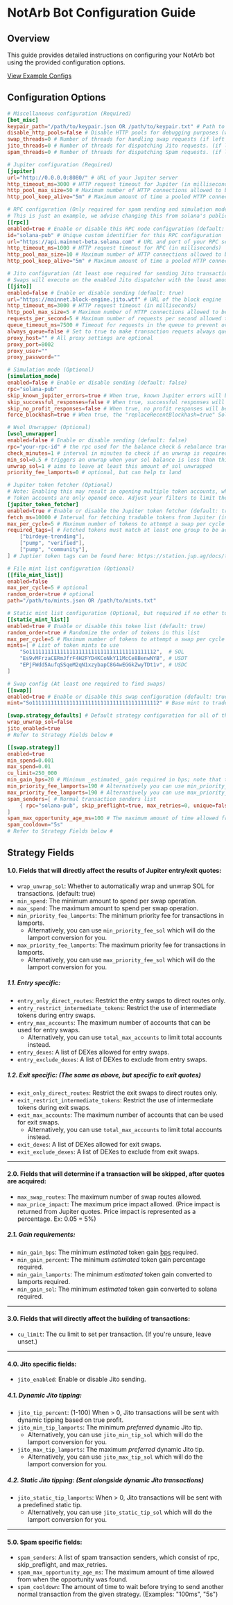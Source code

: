 # NotArb Bot Configuration Guide

## Overview

This guide provides detailed instructions on configuring your NotArb bot using the provided configuration options.

[View Example Configs](https://examples.notarb.org/)

## Configuration Options

```toml
# Miscellaneous configuration (Required)
[bot_misc]
keypair_path="/path/to/keypair.json OR /path/to/keypair.txt" # Path to the keypair file used for signing transactions
disable_http_pools=false # Disable HTTP pools for debugging purposes (will be removed in future)
swap_threads=0 # Number of threads for handling swap requests (if left 0, the bot will automatically determine an optimal amount)
jito_threads=0 # Number of threads for dispatching Jito requests. (if left 0, the bot will automatically determine an optimal amount)
spam_threads=0 # Number of threads for dispatching Spam requests. (if left 0, the bot will automatically determine an optimal amount)

# Jupiter configuration (Required)
[jupiter]
url="http://0.0.0.0:8080/" # URL of your Jupiter server
http_timeout_ms=3000 # HTTP request timeout for Jupiter (in milliseconds)
http_pool_max_size=50 # Maximum number of HTTP connections allowed to be pooled for this dispatcher's requests (default: 5)
http_pool_keep_alive="5m" # Maximum amount of time a pooled HTTP connection can be idle for. (default: "5m")

# RPC configuration (Only required for spam sending and simulation mode)
# This is just an example, we advise changing this from solana's public rpc.
[[rpc]]
enabled=true # Enable or disable this RPC node configuration (default: true)
id="solana-pub" # Unique custom identifier for this RPC configuration
url="https://api.mainnet-beta.solana.com" # URL and port of your RPC server
http_timeout_ms=1000 # HTTP request timeout for RPC (in milliseconds)
http_pool_max_size=10 # Maximum number of HTTP connections allowed to be pooled for this dispatcher's requests (default: 5)
http_pool_keep_alive="5m" # Maximum amount of time a pooled HTTP connection can be idle for. (default: "5m")

# Jito configuration (At least one required for sending Jito transactions)
# Swaps will execute on the enabled Jito dispatcher with the least amount of requests queued.
[[jito]]
enabled=false # Enable or disable sending (default: true)
url="https://mainnet.block-engine.jito.wtf" # URL of the block engine
http_timeout_ms=3000 # HTTP request timeout (in milliseconds)
http_pool_max_size=5 # Maximum number of HTTP connections allowed to be pooled for this dispatcher's requests (default: 5)
requests_per_second=5 # Maximum number of requests per second allowed to be dispatched
queue_timeout_ms=7500 # Timeout for requests in the queue to prevent overload; ensures the queue doesn't grow faster than it is processed
always_queue=false # Set to true to make transaction requets always queue to this dispatcher no matter what. (The default behavior is to choose a dispatcher with the least amount of requests queued)
proxy_host="" # All proxy settings are optional
proxy_port=8002
proxy_user=""
proxy_password=""

# Simulation mode (Optional)
[simulation_mode]
enabled=false # Enable or disable sending (default: false)
rpc="solana-pub"
skip_known_jupiter_errors=true # When true, known Jupiter errors will be skipped from output
skip_successful_responses=false # When true, successful responses will be skipped from output
skip_no_profit_responses=false # When true, no profit responses will be skipped from output
force_blockhash=true # When true, the "replaceRecentBlockhash=true" Solana variable will be set

# Wsol Unwrapper (Optional)
[wsol_unwrapper]
enabled=false # Enable or disable sending (default: false)
rpc="your-rpc-id" # the rpc used for the balance check & rebalance transaction
check_minutes=1 # interval in minutes to check if an unwrap is required
min_sol=0.5 # triggers an unwrap when your sol balance is less than this number
unwrap_sol=1 # aims to leave at least this amount of sol unwrapped
priority_fee_lamports=0 # optional, but can help tx land

# Jupiter token fetcher (Optional)
# Note: Enabling this may result in opening multiple token accounts, which can affect your balance due to account creation fees.
# Token accounts are only opened once. Adjust your filters to limit the number of tokens if this is a concern.
[jupiter_token_fetcher]
enabled=true # Enable or disable the Jupiter token fetcher (default: true)
fetch_ms=10000 # Interval for fetching tradable tokens from Jupiter (in milliseconds)
max_per_cycle=5 # Maximum number of tokens to attempt a swap per cycle
required_tags=[ # Fetched tokens must match at least one group to be accepted.
    ["birdeye-trending"], 
    ["pump", "verified"],
    ["pump", "community"],
] # Juptier token tags can be found here: https://station.jup.ag/docs/token-list/token-list-api

# File mint list configuration (Optional)
[[file_mint_list]]
enabled=false
max_per_cycle=5 # optional
random_order=true # optional
path="/path/to/mints.json OR /path/to/mints.txt"

# Static mint list configuration (Optional, but required if no other token suppliers are enabled)
[[static_mint_list]]
enabled=true # Enable or disable this token list (default: true)
random_order=true # Randomize the order of tokens in this list
max_per_cycle=5 # Maximum number of tokens to attempt a swap per cycle
mints=[ # List of token mints to use
    "So11111111111111111111111111111111111111112",  # SOL
    "Es9vMFrzaCERmJfrF4H2FYD4KCoNkY11McCe8BenwNYB", # USDT
    "EPjFWdd5AufqSSqeM2qN1xzybapC8G4wEGGkZwyTDt1v", # USDC
]

# Swap config (At least one required to find swaps)
[[swap]]
enabled=true # Enable or disable this swap configuration (default: true)
mint="So11111111111111111111111111111111111111112" # Base mint to trade (can also do symbols: SOL, USDC, USDT)

[swap.strategy_defaults] # Default strategy configuration for all of this swap's strategies
wrap_unwrap_sol=false 
jito_enabled=true
# Refer to Strategy Fields below #

[[swap.strategy]]
enabled=true
min_spend=0.001 
max_spend=0.01
cu_limit=250_000
min_gain_bps=20 # Minimum _estimated_ gain required in bps; note that the actual profit may vary by the time the transaction lands. Consider starting with a higher value to be safe.
min_priority_fee_lamports=190 # Alternatively you can use min_priority_fee_sol
max_priority_fee_lamports=190 # Alternatively you can use max_priority_fee_sol
spam_senders=[ # Normal transaction senders list
    { rpc="solana-pub", skip_preflight=true, max_retries=0, unique=false },
]
spam_max_opportunity_age_ms=100 # The maximum amount of time allowed from when the opportunity was found. (default: 1000) (The name of this may change in the future)
spam_cooldown="5s"
# Refer to Strategy Fields below #
```

## Strategy Fields

#### 1.0. Fields that will directly affect the results of Jupiter entry/exit quotes:
- `wrap_unwrap_sol`: Whether to automatically wrap and unwrap SOL for transactions. (default: true)
- `min_spend`: The minimum amount to spend per swap operation.
- `max_spend`: The maximum amount to spend per swap operation.
- `min_priority_fee_lamports`: The minimum priority fee for transactions in lamports.
  - Alternatively, you can use `min_priority_fee_sol` which will do the lamport conversion for you.
- `max_priority_fee_lamports`: The maximum priority fee for transactions in lamports.
  - Alternatively, you can use `max_priority_fee_sol` which will do the lamport conversion for you.
##### 1.1. Entry specific:
- `entry_only_direct_routes`: Restrict the entry swaps to direct routes only.
- `entry_restrict_intermediate_tokens`: Restrict the use of intermediate tokens during entry swaps.
- `entry_max_accounts`: The maximum number of accounts that can be used for entry swaps.
  - Alternatively, you can use `total_max_accounts` to limit total accounts instead.
- `entry_dexes`: A list of DEXes allowed for entry swaps.
- `entry_exclude_dexes`: A list of DEXes to exclude from entry swaps.
##### 1.2. Exit specific: (The same as above, but specific to exit quotes)
- `exit_only_direct_routes`: Restrict the exit swaps to direct routes only.
- `exit_restrict_intermediate_tokens`: Restrict the use of intermediate tokens during exit swaps.
- `exit_max_accounts`: The maximum number of accounts that can be used for exit swaps.
  - Alternatively, you can use `total_max_accounts` to limit total accounts instead.
- `exit_dexes`: A list of DEXes allowed for exit swaps.
- `exit_exclude_dexes`: A list of DEXes to exclude from exit swaps.
---
#### 2.0. Fields that will determine if a transaction will be skipped, after quotes are acquired:
- `max_swap_routes`: The maximum number of swap routes allowed.
- `max_price_impact`: The maximum price impact allowed. (Price impact is returned from Jupiter quotes. Price impact is represented as a percentage. Ex: 0.05 = 5%)
##### 2.1. Gain requirements:
- `min_gain_bps`: The minimum _estimated_ token gain [bps](https://www.investopedia.com/ask/answers/what-basis-point-bps) required.
- `min_gain_percent`: The minimum _estimated_ token gain percentage required.
- `min_gain_lamports`: The minimum _estimated_ token gain converted to lamports required.
- `min_gain_sol`: The minimum _estimated_ token gain converted to solana required.
---
#### 3.0. Fields that will directly affect the building of transactions:
- `cu_limit`: The cu limit to set per transaction. (If you're unsure, leave unset.)
---
#### 4.0. Jito specific fields:
- `jito_enabled`: Enable or disable Jito sending.
##### 4.1. Dynamic Jito tipping:
- `jito_tip_percent`: (1-100) When > 0, Jito transactions will be sent with dynamic tipping based on true profit.
- `jito_min_tip_lamports`: The minimum _preferred_ dynamic Jito tip.
  - Alternatively, you can use `jito_min_tip_sol` which will do the lamport conversion for you.
- `jito_max_tip_lamports`: The maximum _preferred_ dynamic Jito tip.
  - Alternatively, you can use `jito_max_tip_sol` which will do the lamport conversion for you.
##### 4.2. Static Jito tipping: (Sent alongside dynamic Jito transactions)
- `jito_static_tip_lamports`: When > 0, Jito transactions will be sent with a predefined static tip.
  - Alternatively, you can use `jito_static_tip_sol` which will do the lamport conversion for you.
---
#### 5.0. Spam specific fields:
- `spam_senders`: A list of spam transaction senders, which consist of rpc, skip_preflight, and max_retries.
- `spam_max_opportunity_age_ms`: The maximum amount of time allowed from when the opportunity was found.
- `spam_cooldown`: The amount of time to wait before trying to send another normal transaction from the given strategy. (Examples: "100ms", "5s")